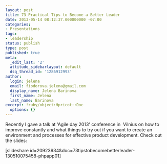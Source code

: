 ```yaml
---
layout: post
title: 73 Practical Tips to Become a Better Leader
date: 2013-05-14 08:12:37.000000000 -07:00
categories:
- Presentations
tags:
- leadership
status: publish
type: post
published: true
meta:
  _edit_last: '2'
  attitude_sidebarlayout: default
  dsq_thread_id: '1286912993'
author:
  login: jelena
  email: fiodorova.jelena@gmail.com
  display_name: Jelena Barinova
  first_name: Jelena
  last_name: Barinova
excerpt: !ruby/object:Hpricot::Doc
  options: {}
---
```

<p>Recently I gave a talk at 'Agile day 2013' conference in  Vilnius on how to 
improve constantly and what things to try out if you want to create an 
environment and processes for effective product development. Check out the 
slides:</p> 
<p>[slideshare 
id=20923934&amp;doc=73tipstobecomebetterleader-130510075458-phpapp01]</p> 